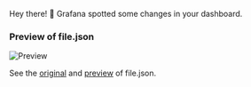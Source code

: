 Hey there! 🎉
Grafana spotted some changes in your dashboard.


### Preview of file.json
![Preview](https://cdn2.thecatapi.com/images/99c.jpg)



See the [original](http://grafana/d/uid) and [preview](http://grafana/admin/preview) of file.json.




